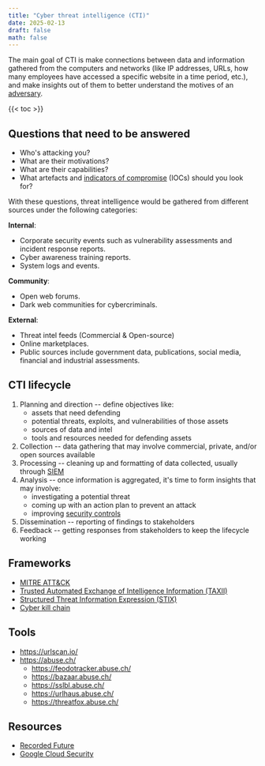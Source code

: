 ```yaml
---
title: "Cyber threat intelligence (CTI)"
date: 2025-02-13
draft: false
math: false
---
```


The main goal of CTI is make connections between data and information
gathered from the computers and networks (like IP addresses, URLs, how
many employees have accessed a specific website in a time period, etc.),
and make insights out of them to better understand the motives of an
[adversary](/threat-actor).

{{< toc >}}

## Questions that need to be answered

- Who's attacking you?
- What are their motivations?
- What are their capabilities?
- What artefacts and [indicators of compromise](/indicators-of-compromise) (IOCs) should you look for?

With these questions, threat intelligence would be gathered from
different sources under the following categories:

**Internal**:
- Corporate security events such as vulnerability assessments and
  incident response reports.
- Cyber awareness training reports.
- System logs and events.

**Community**:
- Open web forums.
- Dark web communities for cybercriminals.

**External**:
- Threat intel feeds (Commercial & Open-source)
- Online marketplaces.
- Public sources include government data, publications, social media,
  financial and industrial assessments.

## CTI lifecycle

1. Planning and direction -- define objectives like:
    - assets that need defending
    - potential threats, exploits, and vulnerabilities of those assets
    - sources of data and intel
    - tools and resources needed for defending assets
2. Collection -- data gathering that may involve commercial, private,
   and/or open sources available
3. Processing -- cleaning up and formatting of data collected, usually
   through [SIEM](/SIEM)
4. Analysis -- once information is aggregated, it's time to form
   insights that may involve:
    - investigating a potential threat
    - coming up with an action plan to prevent an attack
    - improving [security controls](/security-controls)
5. Dissemination -- reporting of findings to stakeholders
6. Feedback -- getting responses from stakeholders to keep the lifecycle
   working

## Frameworks

- [MITRE ATT&CK](https://attack.mitre.org/)
- [Trusted Automated Exchange of Intelligence Information (TAXII)](https://oasis-open.github.io/cti-documentation/taxii/intro)
- [Structured Threat Information Expression (STIX)](https://oasis-open.github.io/cti-documentation/stix/intro)
- [Cyber kill chain](/cyber-kill-chain)

## Tools

- https://urlscan.io/
- https://abuse.ch/ 
    - https://feodotracker.abuse.ch/
    - https://bazaar.abuse.ch/
    - https://sslbl.abuse.ch/
    - https://urlhaus.abuse.ch/
    - https://threatfox.abuse.ch/

## Resources

- [Recorded Future](https://www.recordedfuture.com/resources)
- [Google Cloud Security](https://cloud.google.com/security/resources)
